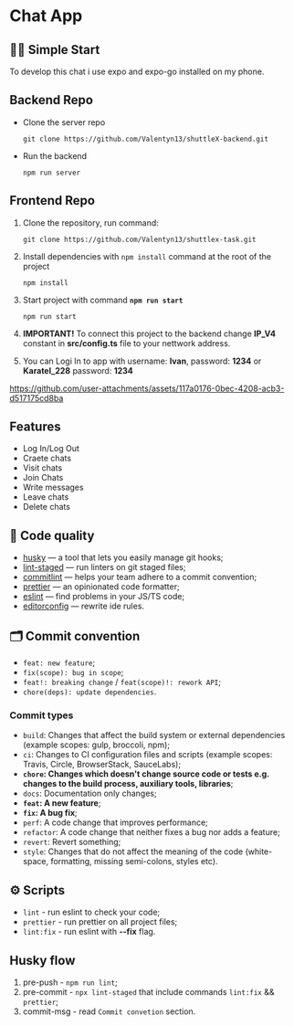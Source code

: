 # Chat App

## 🏃‍♂️ Simple Start

To develop this chat i use expo and expo-go installed on my phone.

## Backend Repo

-   Clone the server repo

    ```
    git clone https://github.com/Valentyn13/shuttleX-backend.git
    ```

-   Run the backend

    ```
    npm run server
    ```

## Frontend Repo

1. Clone the repository, run command:

    ```
    git clone https://github.com/Valentyn13/shuttlex-task.git
    ```

2. Install dependencies with `npm install` command at the root of the project

    ```
    npm install
    ```

3. Start project with command **`npm run start`**

    ```
    npm run start
    ```

4. **IMPORTANT!** To connect this project to the backend change **IP_V4** constant in **src/config.ts** file to your nettwork address.

5. You can Logi In to app with username: **Ivan**, password: **1234** or **Karatel_228** password: **1234**

   

https://github.com/user-attachments/assets/117a0176-0bec-4208-acb3-d517175cd8ba


## Features

* Log In/Log Out
* Craete chats
* Visit chats
* Join Chats
* Write messages
* Leave chats
* Delete chats

## 🥊 Code quality

-   [husky](https://typicode.github.io/husky/) — a tool that lets you easily manage git hooks;
-   [lint-staged](https://www.npmjs.com/package/lint-staged) — run linters on git staged files;
-   [commitlint](https://commitlint.js.org/) — helps your team adhere to a commit convention;
-   [prettier](https://prettier.io/) — an opinionated code formatter;
-   [eslint](https://eslint.org/) — find problems in your JS/TS code;
-   [editorconfig](https://editorconfig.org/) — rewrite ide rules.

## 🗂 Commit convention

-   `feat: new feature`;
-   `fix(scope): bug in scope`;
-   `feat!: breaking change` / `feat(scope)!: rework API`;
-   `chore(deps): update dependencies`.

### Commit types

-   `build`: Changes that affect the build system or external dependencies (example scopes: gulp, broccoli, npm);
-   `ci`: Changes to CI configuration files and scripts (example scopes: Travis, Circle, BrowserStack, SauceLabs);
-   **`chore`: Changes which doesn't change source code or tests e.g. changes to the build process, auxiliary tools, libraries**;
-   `docs`: Documentation only changes;
-   **`feat`: A new feature**;
-   **`fix`: A bug fix**;
-   `perf`: A code change that improves performance;
-   `refactor`: A code change that neither fixes a bug nor adds a feature;
-   `revert`: Revert something;
-   `style`: Changes that do not affect the meaning of the code (white-space, formatting, missing semi-colons, styles etc).

## ⚙️ Scripts

-   `lint` - run eslint to check your code;
-   `prettier` - run prettier on all project files;
-   `lint:fix` - run eslint with **--fix** flag.

## Husky flow

1. pre-push - `npm run lint`;
2. pre-commit - `npx lint-staged` that include commands `lint:fix` && `prettier`;
3. commit-msg - read `Commit convetion` section.
